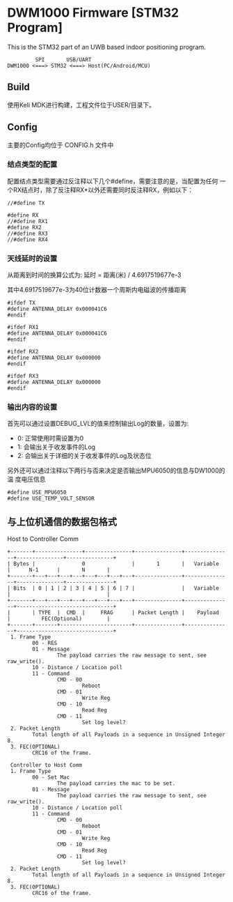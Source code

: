 # DWM1000 Firmware [STM32 Program]

This is the STM32 part of an UWB based indoor positioning program.
~~~
         SPI       USB/UART
DWM1000 <===> STM32 <===> Host(PC/Android/MCU)
~~~

## Build
使用Keli MDK进行构建，工程文件位于USER/目录下。

## Config
主要的Config均位于 CONFIG.h 文件中

### 结点类型的配置
配置结点类型需要通过反注释以下几个#define，需要注意的是，当配置为任何
一个RX结点时，除了反注释RX*以外还需要同时反注释RX，例如以下：
~~~
//#define TX

#define RX
//#define RX1
#define RX2
//#define RX3
//#define RX4
~~~

### 天线延时的设置

从距离到时间的换算公式为:
延时 = 距离(米) / 4.6917519677e-3

其中4.6917519677e-3为40位计数器一个周斯内电磁波的传播距离

~~~
#ifdef TX
#define ANTENNA_DELAY 0x000041C6
#endif

#ifdef RX1
#define ANTENNA_DELAY 0x000041C6
#endif

#ifdef RX2
#define ANTENNA_DELAY 0x000000
#endif

#ifdef RX3
#define ANTENNA_DELAY 0x000000
#endif
~~~

### 输出内容的设置
首先可以通过设置DEBUG_LVL的值来控制输出Log的数量，设置为:
- 0: 正常使用时需设置为0
- 1: 会输出关于收发事件的Log
- 2: 会输出关于详细的关于收发事件的Log及状态位

另外还可以通过注释以下两行与否来决定是否输出MPU6050的信息与DW1000的温
度电压信息
~~~
#define USE_MPU6050
#define USE_TEMP_VOLT_SENSOR
~~~

## 与上位机通信的数据包格式
Host to Controller Comm
~~~
+-------+---------------+---------------+---------------+---------------+---------------+---------------+
| Bytes |               0               |       1       |   Variable    |      N-1      |       N       |
+-------+---+---+---+---+---+---+---+---+---------------+---------------+---------------+---------------+
| Bits  | 0 | 1 | 2 | 3 | 4 | 5 | 6 | 7 |               |   Variable    |                               |
+-------+---+---+---+---+---+---+---+---+---------------+---------------+-------------------------------+
|       | TYPE  |  CMD  |     FRAG      | Packet Length |    Payload    |          FEC(Optional)        |
+-------+-------+-----------------------+---------------+---------------+-------------------------------+
 1. Frame Type
        00 - RES
        01 - Message
                The payload carries the raw message to sent, see raw_write().
        10 - Distance / Location poll
        11 - Command
                CMD - 00
                        Reboot
                CMD - 01
                        Write Reg
                CMD - 10
                        Read Reg
                CMD - 11
                        Set log level?
 2. Packet Length
        Total length of all Payloads in a sequence in Unsigned Integer 8.
 3. FEC(OPTIONAL)
        CRC16 of the frame.

 Controller to Host Comm
 1. Frame Type
        00 - Set Mac
                The payload carries the mac to be set.
        01 - Message
                The payload carries the raw message to sent, see raw_write().
        10 - Distance / Location poll
        11 - Command
                CMD - 00
                        Reboot
                CMD - 01
                        Write Reg
                CMD - 10
                        Read Reg
                CMD - 11
                        Set log level?
 2. Packet Length
        Total length of all Payloads in a sequence in Unsigned Integer 8.
 3. FEC(OPTIONAL)
        CRC16 of the frame.

~~~
